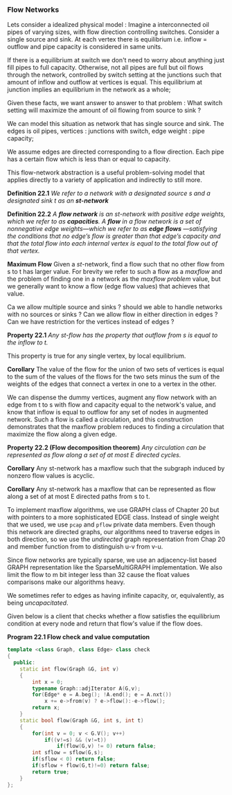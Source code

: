 ### Flow Networks

Lets consider a idealized physical model : Imagine a interconnected oil pipes of varying sizes, with flow direction controlling switches. Consider a single source and sink. At each vertex there is equilibrium i.e. inflow = outflow and pipe capacity is considered in same units.

If there is a equilibrium at switch we don't need to worry about anything just fill pipes to full capacity. Otherwise, not all pipes are full but oil flows through the network, controlled by switch setting at the junctions such that amount of inflow and outflow at vertices is equal. This equilibrium at junction implies an equilibrium in the network as a whole;

Given these facts, we want answer to answer to that problem : What switch setting will maximize the amount of oil flowing from source to sink ?

We can model this situation as network that has single source and sink. The edges is oil pipes, vertices : junctions with switch, edge weight : pipe capacity;

We assume edges are directed corresponding to a flow direction. Each pipe has a certain flow which is less than or equal to capacity.

This flow-network abstraction is a useful problem-solving model that applies directly to a variety of application and indirectly to still more.

**Definition 22.1** *We refer to a network with a designated source s and a designated sink t as an **st-network***

**Definition 22.2** *A **flow network** is an st-network with positive edge weights, which we refer to as **capacities**. A **flow** in a flow network is a set of nonnegative edge weights—which we refer to as **edge flows** —satisfying the conditions that no edge’s flow is greater than that edge’s capacity and that the total flow into each internal vertex is equal to the total flow out of that vertex.*

**Maximum Flow** Given a *st*-network, find a flow such that no other flow from s to t has larger value. For brevity we refer to such a flow as a *maxflow* and the problem of finding one in a network as the *maxflow problem* value, but we generally want to know a flow (edge flow values) that achieves that value.

Ca we allow multiple source and sinks ? should we able to handle networks with no sources or sinks ? Can we allow flow in either direction in edges ? Can we have restriction for the vertices instead of edges ?

**Property 22.1** *Any st-flow has the property that outflow from s is equal to the inflow to t.*

This property is true for any single vertex, by local equilibrium. 

**Corollary** The value of the flow for the union of two sets of vertices is equal to the sum of the values of the flows for the two sets minus the sum of the weights of the edges that connect a vertex in one to a vertex in the other.

We can dispense the dummy vertices, augment any flow network with an edge from t to s with flow and capacity equal to the network's value, and know that inflow is equal to outflow for any set of nodes in augmented network. Such a flow is called a circulation, and this construction demonstrates that the maxflow problem reduces to finding a circulation that maximize the flow along a given edge.

**Property 22.2 (Flow decomposition theorem)** *Any circulation can be represented as flow along a set of at most E directed cycles.*

**Corollary** Any st-network has a maxflow such that the subgraph induced by nonzero flow values is acyclic.

**Corollary** Any st-network has a maxflow that can be represented as flow along a set of at most E directed paths from s to t.

To implement maxflow algorithms, we use GRAPH class of Chapter 20 but with pointers to a more sophisticated EDGE class. Instead of single weight that we used, we use `pcap` and `pflow` private data members. Even though this network are directed graphs, our algorithms need to traverse edges in both direction, so we use the *undirected* graph representation from Chap 20 and member function from to distinguish u-v from v-u.

Since flow networks are typically sparse, we use an adjacency-list based GRAPH representation like the SparseMultiGRAPH implementation. We also limit the flow to m bit integer less than 32 cause the float values comparisons make our algorithms heavy.

We sometimes refer to edges as having infinite capacity, or, equivalently, as being *uncapacitated*.

Given below is a client that checks whether a flow satisfies the equilibrium condition at every node and return that flow's value if the flow does.

**Program 22.1 Flow check and value computation**

````c++
template <class Graph, class Edge> class check
{
  public:
    static int flow(Graph &G, int v)
    {
        int x = 0;
        typename Graph::adjIterator A(G,v);
        for(Edge* e = A.beg(); !A.end(); e = A.nxt())
            x += e->from(v) ? e->flow():-e->flow();
        return x;
    }
    static bool flow(Graph &G, int s, int t)
    {
        for(int v = 0; v < G.V(); v++)
            if((v!=s) && (v!=t))
                if(flow(G,v) != 0) return false;
        int sflow = sflow(G,s);
        if(sflow < 0) return false;
        if(sflow + flow(G,t)!=0) return false;
        return true;
    }
};
````

